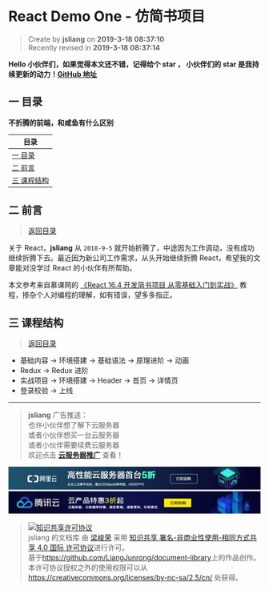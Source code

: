 React Demo One - 仿简书项目
===

> Create by **jsliang** on **2019-3-18 08:37:10**  
> Recently revised in **2019-3-18 08:37:14**

**Hello 小伙伴们，如果觉得本文还不错，记得给个 **star** ， 小伙伴们的 **star** 是我持续更新的动力！[GitHub 地址](https://github.com/LiangJunrong/document-library/blob/master/other-library/Interview/PersonalExperience/2019-InterviewPreparation.md)**

## <a name="chapter-one" id="chapter-one">一 目录</a>

**不折腾的前端，和咸鱼有什么区别**

| 目录 |
| --- | 
| [一 目录](#chapter-one) | 
| <a name="catalog-chapter-two" id="catalog-chapter-two"></a>[二 前言](#chapter-two) |
| <a name="catalog-chapter-three" id="catalog-chapter-three"></a>[三 课程结构](#chapter-three) |

## <a name="chapter-two" id="chapter-two">二 前言</a>

> [返回目录](#catalog-chapter-two)

关于 React，**jsliang** 从 `2018-9-5` 就开始折腾了，中途因为工作调动，没有成功继续折腾下去。最近因为新公司工作需求，从头开始继续折腾 React，希望我的文章能对没学过 React 的小伙伴有所帮助。

本文参考来自慕课网的 [《React 16.4 开发简书项目
从零基础入门到实战》](https://coding.imooc.com/class/229.html) 教程，掺杂个人对编程的理解，如有错误，望多多指正。

## <a name="chapter-three" id="chapter-three">三 课程结构</a>

> [返回目录](#catalog-chapter-three)

* 基础内容 -> 环境搭建 -> 基础语法 -> 原理进阶 -> 动画
* Redux -> Redux 进阶
* 实战项目 -> 环境搭建 -> Header -> 首页 -> 详情页
* 登录校验 -> 上线

---

> **jsliang** 广告推送：  
> 也许小伙伴想了解下云服务器  
> 或者小伙伴想买一台云服务器  
> 或者小伙伴需要续费云服务器  
> 欢迎点击 **[云服务器推广](https://github.com/LiangJunrong/document-library/blob/master/other-library/Monologue/%E7%A8%B3%E9%A3%9F%E8%89%B0%E9%9A%BE.md)** 查看！

[![图](../../public-repertory/img/z-small-seek-ali-3.jpg)](https://promotion.aliyun.com/ntms/act/qwbk.html?userCode=w7hismrh)
[![图](../../public-repertory/img/z-small-seek-tencent-2.jpg)](https://cloud.tencent.com/redirect.php?redirect=1014&cps_key=49f647c99fce1a9f0b4e1eeb1be484c9&from=console)

> <a rel="license" href="http://creativecommons.org/licenses/by-nc-sa/4.0/"><img alt="知识共享许可协议" style="border-width:0" src="https://i.creativecommons.org/l/by-nc-sa/4.0/88x31.png" /></a><br /><span xmlns:dct="http://purl.org/dc/terms/" property="dct:title">jsliang 的文档库</span> 由 <a xmlns:cc="http://creativecommons.org/ns#" href="https://github.com/LiangJunrong/document-library" property="cc:attributionName" rel="cc:attributionURL">梁峻荣</a> 采用 <a rel="license" href="http://creativecommons.org/licenses/by-nc-sa/4.0/">知识共享 署名-非商业性使用-相同方式共享 4.0 国际 许可协议</a>进行许可。<br />基于<a xmlns:dct="http://purl.org/dc/terms/" href="https://github.com/LiangJunrong/document-library" rel="dct:source">https://github.com/LiangJunrong/document-library</a>上的作品创作。<br />本许可协议授权之外的使用权限可以从 <a xmlns:cc="http://creativecommons.org/ns#" href="https://creativecommons.org/licenses/by-nc-sa/2.5/cn/" rel="cc:morePermissions">https://creativecommons.org/licenses/by-nc-sa/2.5/cn/</a> 处获得。